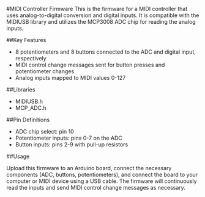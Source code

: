  
#MIDI Controller Firmware
This is the firmware for a MIDI controller that uses analog-to-digital conversion and digital inputs. It is compatible with the MIDIUSB library and utilizes the MCP3008 ADC chip for reading the analog inputs.

##Key Features

- 8 potentiometers and 8 buttons connected to the ADC and digital input, respectively
- MIDI control change messages sent for button presses and potentiometer changes
- Analog inputs mapped to MIDI values 0-127

##Libraries

- MIDIUSB.h
- MCP_ADC.h

##Pin Definitions

- ADC chip select: pin 10
- Potentiometer inputs: pins 0-7 on the ADC
- Button inputs: pins 2-9 with pull-up resistors

##Usage

Upload this firmware to an Arduino board, connect the necessary components (ADC, buttons, potentiometers), and connect the board to your computer or MIDI device using a USB cable. The firmware will continuously read the inputs and send MIDI control change messages as necessary.

